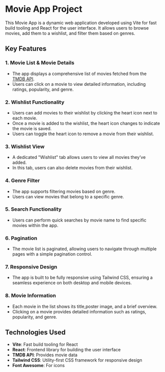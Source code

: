 # Movie App Project

This Movie App is a dynamic web application developed using Vite for fast build tooling and React for the user interface. It allows users to browse movies, add them to a wishlist, and filter them based on genres.

## Key Features

### 1. Movie List & Movie Details
- The app displays a comprehensive list of movies fetched from the [TMDB API](https://www.themoviedb.org/).
- Users can click on a movie to view detailed information, including ratings, popularity, and genre.

### 2. Wishlist Functionality
- Users can add movies to their wishlist by clicking the heart icon next to each movie.
- Once a movie is added to the wishlist, the heart icon changes to indicate the movie is saved.
- Users can toggle the heart icon to remove a movie from their wishlist.

### 3. Wishlist View
- A dedicated "Wishlist" tab allows users to view all movies they’ve added.
- In this tab, users can also delete movies from their wishlist.

### 4. Genre Filter
- The app supports filtering movies based on genre.
- Users can view movies that belong to a specific genre.

### 5. Search Functionality
- Users can perform quick searches by movie name to find specific movies within the app.

### 6. Pagination
- The movie list is paginated, allowing users to navigate through multiple pages with a simple pagination control.

### 7. Responsive Design
- The app is built to be fully responsive using Tailwind CSS, ensuring a seamless experience on both desktop and mobile devices.

### 8. Movie Information
- Each movie in the list shows its title,poster image, and a brief overview.
- Clicking on a movie provides detailed information such as ratings, popularity, and genre.

## Technologies Used
- **Vite**: Fast build tooling for React
- **React**: Frontend library for building the user interface
- **TMDB API**: Provides movie data
- **Tailwind CSS**: Utility-first CSS framework for responsive design
- **Font Awesome**: For icons 
